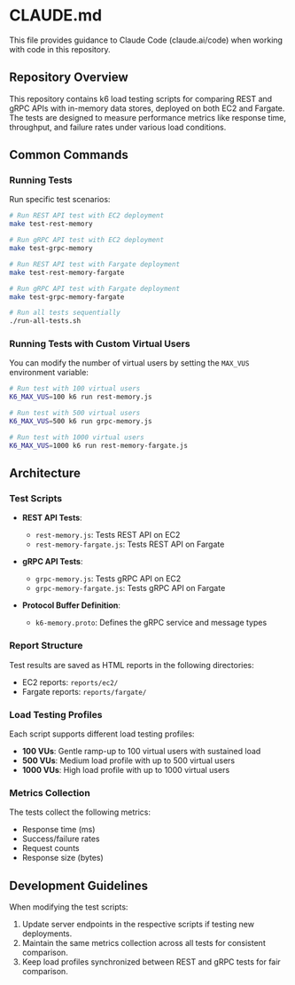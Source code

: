 # CLAUDE.md

This file provides guidance to Claude Code (claude.ai/code) when working with code in this repository.

## Repository Overview

This repository contains k6 load testing scripts for comparing REST and gRPC APIs with in-memory data stores, deployed on both EC2 and Fargate. The tests are designed to measure performance metrics like response time, throughput, and failure rates under various load conditions.

## Common Commands

### Running Tests

Run specific test scenarios:

```bash
# Run REST API test with EC2 deployment
make test-rest-memory

# Run gRPC API test with EC2 deployment
make test-grpc-memory

# Run REST API test with Fargate deployment
make test-rest-memory-fargate

# Run gRPC API test with Fargate deployment
make test-grpc-memory-fargate

# Run all tests sequentially
./run-all-tests.sh
```

### Running Tests with Custom Virtual Users

You can modify the number of virtual users by setting the `MAX_VUS` environment variable:

```bash
# Run test with 100 virtual users
K6_MAX_VUS=100 k6 run rest-memory.js

# Run test with 500 virtual users
K6_MAX_VUS=500 k6 run grpc-memory.js

# Run test with 1000 virtual users
K6_MAX_VUS=1000 k6 run rest-memory-fargate.js
```

## Architecture

### Test Scripts

- **REST API Tests**:
  - `rest-memory.js`: Tests REST API on EC2
  - `rest-memory-fargate.js`: Tests REST API on Fargate

- **gRPC API Tests**:
  - `grpc-memory.js`: Tests gRPC API on EC2
  - `grpc-memory-fargate.js`: Tests gRPC API on Fargate

- **Protocol Buffer Definition**:
  - `k6-memory.proto`: Defines the gRPC service and message types

### Report Structure

Test results are saved as HTML reports in the following directories:
- EC2 reports: `reports/ec2/`
- Fargate reports: `reports/fargate/`

### Load Testing Profiles

Each script supports different load testing profiles:
- **100 VUs**: Gentle ramp-up to 100 virtual users with sustained load
- **500 VUs**: Medium load profile with up to 500 virtual users
- **1000 VUs**: High load profile with up to 1000 virtual users

### Metrics Collection

The tests collect the following metrics:
- Response time (ms)
- Success/failure rates
- Request counts
- Response size (bytes)

## Development Guidelines

When modifying the test scripts:

1. Update server endpoints in the respective scripts if testing new deployments.
2. Maintain the same metrics collection across all tests for consistent comparison.
3. Keep load profiles synchronized between REST and gRPC tests for fair comparison.